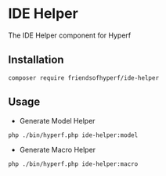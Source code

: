# IDE Helper

The IDE Helper component for Hyperf

## Installation

```shell
composer require friendsofhyperf/ide-helper
```

## Usage

- Generate Model Helper

```shell
php ./bin/hyperf.php ide-helper:model
```

- Generate Macro Helper

```shell
php ./bin/hyperf.php ide-helper:macro
```